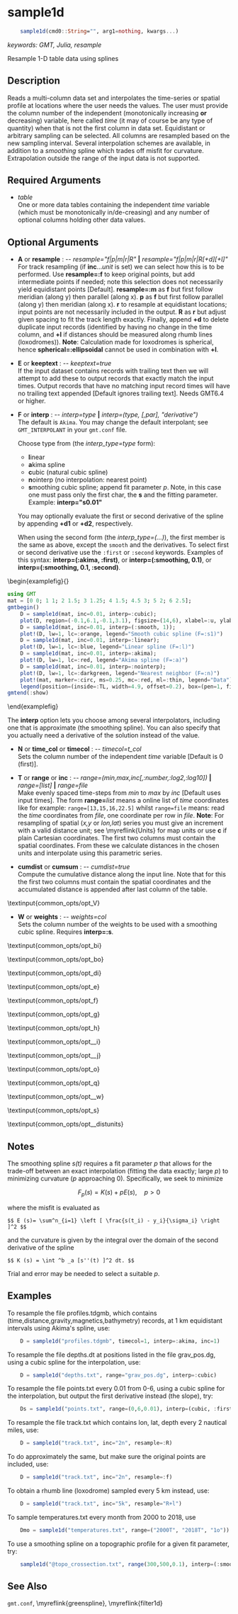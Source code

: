 # sample1d

```julia
	sample1d(cmd0::String="", arg1=nothing, kwargs...)
```

*keywords: GMT, Julia, resample*

Resample 1-D table data using splines

Description
-----------

Reads a multi-column data set and interpolates the time-series or spatial profile at locations
where the user needs the values. The user must provide the column number of the independent (monotonically
increasing **or** decreasing) variable, here called *time* (it may of course be any type of quantity)
when that is not the first column in data set. Equidistant or arbitrary sampling can be selected.
All columns are resampled based on the new sampling interval. Several interpolation schemes are available,
in addition to a *smoothing* spline which trades off misfit for curvature. Extrapolation outside the range
of the input data is not supported.

Required Arguments
------------------

- *table*\
    One or more data tables containing the independent *time* variable (which must be monotonically
    in/de-creasing) and any number of optional columns holding other data values.

Optional Arguments
------------------

- **A** or **resample** : -- *resample="f|p|m|r|R"* **|** *resample="f|p|m|r|R[+d][+l]"*\
    For track resampling (if **inc**...*unit* is set) we can select how this is to be performed.
    Use **resample=:f** to keep original points, but add intermediate points if needed; note this
    selection does not necessarily yield equidistant points [Default]. **resample=:m** as **f**
    but first follow meridian (along y) then parallel (along x). **p** as **f** but first follow
    parallel (along y) then meridian (along x). **r** to resample at equidistant locations;
    input points are not necessarily included in the output. **R** as **r** but adjust given
    spacing to fit the track length exactly. Finally, append **+d** to delete duplicate input records
    (identified by having no change in the time column, and **+l** if distances should be measured
    along rhumb lines (loxodromes)). **Note**: Calculation made for loxodromes is spherical,
    hence **spherical=:ellipsoidal** cannot be used in combination with **+l**.

- **E** or **keeptext** : -- *keeptext=true*\
    If the input dataset contains records with trailing text then we will attempt to add these
    to output records that exactly match the input times. Output records that have no matching
    input record times will have no trailing text appended [Default ignores trailing text].
    Needs GMT6.4 or higher.

- **F** or **interp** : -- *interp=type* **|** *interp=(type, [,par], "derivative")*\
    The default is `Akima`. You may change the default interpolant; see `GMT_INTERPOLANT` in your `gmt.conf` file.

    Choose type from (the *interp_type=type* form):
    - **l**inear
    - **a**kima spline
    - **c**ubic (natural cubic spline)
    - **n**ointerp (no interpolation: nearest point)
    - **s**moothing cubic spline; append fit parameter *p*. Note, in this case one must pass only
      the first char, the **s** and the fitting parameter. Example: **interp="s0.01"**
    
    You may optionally evaluate the first or second derivative of the spline by appending **+d1** or **+d2**,
    respectively.
    
    When using the second form (the *interp_type=(...)*), the first member is the same as above, except the
    `smooth` and the derivatives. To select first or second derivative use the `:first` or `:second` keywords.
    Examples of this syntax: **interp=(:akima, :first)**, or **interp=(:smoothing, 0.1)**,
    or **interp=(:smoothing, 0.1, :second)**.

\begin{examplefig}{}
```julia
using GMT
mat = [0 0; 1 1; 2 1.5; 3 1.25; 4 1.5; 4.5 3; 5 2; 6 2.5];
gmtbegin()
    D = sample1d(mat, inc=0.01, interp=:cubic);
    plot(D, region=(-0.1,6.1,-0.1,3.1), figsize=(14,6), xlabel=:u, ylabel="u(x)", lw=1, legend="Cubic spline (F=:c)")
    D = sample1d(mat, inc=0.01, interp=(:smooth, 1));
    plot!(D, lw=1, lc=:orange, legend="Smooth cubic spline (F=:s1)")
    D = sample1d(mat, inc=0.01, interp=:linear);
    plot!(D, lw=1, lc=:blue, legend="Linear spline (F=:l)")
    D = sample1d(mat, inc=0.01, interp=:akima);
    plot!(D, lw=1, lc=:red, legend="Akima spline (F=:a)")
    D = sample1d(mat, inc=0.01, interp=:nointerp);
    plot!(D, lw=1, lc=:darkgreen, legend="Nearest neighbor (F=:n)")
    plot!(mat, marker=:circ, ms=0.25, mc=:red, ml=:thin, legend="Data")
    legend(position=(inside=:TL, width=4.9, offset=0.2), box=(pen=1, fill=:white, shaded=true))
gmtend(:show)
```
\end{examplefig}

   The **interp** option lets you choose among several interpolators, including
   one that is approximate (the smoothing spline). You can also specify
   that you actually need a derivative of the solution instead of the value.

- **N** or **time_col** or **timecol** : -- *timecol=t_col*\
    Sets the column number of the independent *time* variable [Default is 0 (first)].

- **T** or **range** or **inc** : -- *range=(min,max,inc[,:number,:log2,:log10])* **|** *range=[list]* **|** *range=file*\
    Make evenly spaced time-steps from *min* to *max* by *inc* [Default uses input times].
    The form **range=**_list_ means a online list of *time* coordinates like for example: `range=[13,15,16,22.5]`
    whilst `range=file` means: read the *time* coordinates from *file*, one coordinate per row in *file*.
    **Note**: For resampling of spatial (*x,y* or *lon,lat*) series you must give an increment with
    a valid distance unit; see \myreflink{Units} for map units or use **c** if plain Cartesian coordinates.
    The first two columns must contain the spatial coordinates. From these we calculate distances in the
    chosen units and interpolate using this parametric series.

- **cumdist** or **cumsum** : -- *cumdist=true*\
    Compute the cumulative distance along the input line. Note that for this the first two columns must
    contain the spatial coordinates and the accumulated distance is appended after last column of the table.

\textinput{common_opts/opt_V}

- **W** or **weights** : -- *weights=col*\
    Sets the column number of the weights to be used with a smoothing cubic spline. Requires **interp=:s**.

\textinput{common_opts/opt_bi}

\textinput{common_opts/opt_bo}

\textinput{common_opts/opt_di}

\textinput{common_opts/opt_e}

\textinput{common_opts/opt_f}

\textinput{common_opts/opt_g}

\textinput{common_opts/opt_h}

\textinput{common_opts/opt__i}

\textinput{common_opts/opt__j}

\textinput{common_opts/opt_o}

\textinput{common_opts/opt_q}

\textinput{common_opts/opt__w}

\textinput{common_opts/opt_s}

\textinput{common_opts/opt__distunits}

Notes
-----

The smoothing spline *s(t)* requires a fit parameter *p* that allows for the trade-off between an
exact interpolation (fitting the data exactly; large *p*) to minimizing curvature (*p* approaching 0).
Specifically, we seek to minimize

$$ F_p (s)= K (s) + p E (s), \quad p > 0 $$

where the misfit is evaluated as

    $$ E (s)= \sum^n_{i=1} \left [ \frac{s(t_i) - y_i}{\sigma_i} \right ]^2 $$

and the curvature is given by the integral over the domain of the second derivative of the spline

    $$ K (s) = \int ^b _a [s''(t) ]^2 dt. $$

Trial and error may be needed to select a suitable *p*.

Examples
--------

To resample the file profiles.tdgmb, which contains (time,distance,gravity,magnetics,bathymetry)
records, at 1 km equidistant intervals using Akima's spline, use:

```julia
    D = sample1d("profiles.tdgmb", timecol=1, interp=:akima, inc=1)
```

To resample the file depths.dt at positions listed in the file grav_pos.dg, using a cubic spline
for the interpolation, use:

```julia
    D = sample1d("depths.txt", range="grav_pos.dg", interp=:cubic)
```

To resample the file points.txt every 0.01 from 0-6, using a cubic spline for the
interpolation, but output the first derivative instead (the slope), try:

```julia
    Ds = sample1d("points.txt", range=(0,6,0.01), interp=(cubic, :first))
```

To resample the file track.txt which contains lon, lat, depth every 2 nautical miles, use:

```julia
    D = sample1d("track.txt", inc="2n", resample=:R)
```

To do approximately the same, but make sure the original points are included, use:

```julia
    D = sample1d("track.txt", inc="2n", resample=:f)
```

To obtain a rhumb line (loxodrome) sampled every 5 km instead, use:

```julia
    D = sample1d("track.txt", inc="5k", resample="R+l")
```

To sample temperatures.txt every month from 2000 to 2018, use

```julia
    Dmo = sample1d("temperatures.txt", range=("2000T", "2018T", "1o"))
```

To use a smoothing spline on a topographic profile for a given fit parameter, try:

```julia
    sample1d("@topo_crossection.txt", range(300,500,0.1), interp=(:smooth, 0.001)) 
```

See Also
--------

`gmt.conf`,
\myreflink{greenspline},
\myreflink{filter1d}
